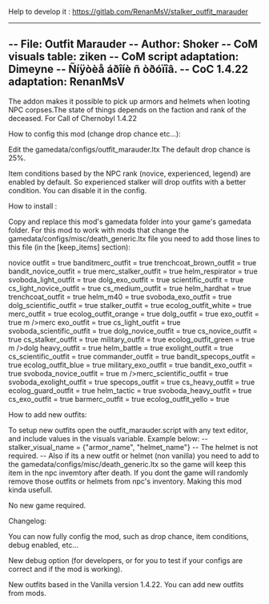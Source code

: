 Help to develop it : https://gitlab.com/RenanMsV/stalker_outfit_marauder

----------------------
-- File: Outfit Marauder
-- Author: Shoker
-- CoM visuals table: ziken
-- CoM script adaptation: Dimeyne
-- Ñíÿòèå áðîíè ñ òðóïîâ.
-- CoC 1.4.22 adaptation: RenanMsV
----------------------

The addon makes it possible to pick up armors and helmets when looting NPC corpses.The state of things depends on the faction and rank of the deceased.
For Call of Chernobyl 1.4.22

How to config this mod (change drop chance etc...):

Edit the gamedata/configs/outfit_marauder.ltx
The default drop chance is 25%.

Item conditions based by the NPC rank (novice, experienced, legend) are enabled by default. So experienced stalker will drop outfits with a better condition. You can disable it in the config.

How to install :

Copy and replace this mod's gamedata folder into your game's gamedata folder.
For this mod to work with mods that change the gamedata/configs/misc/death_generic.ltx file you need to add those lines to this file (in the [keep_items] section):

novice outfit = true
banditmerc_outfit = true
trenchcoat_brown_outfit = true
bandit_novice_outfit = true
merc_stalker_outfit = true
helm_respirator = true
svoboda_light_outfit = true
dolg_exo_outfit = true
scientific_outfit = true
cs_light_novice_outfit = true
cs_medium_outfit = true
helm_hardhat = true
trenchcoat_outfit = true
helm_m40 = true
svoboda_exo_outfit = true
dolg_scientific_outfit = true
stalker_outfit = true
ecolog_outfit_white = true
merc_outfit = true
ecolog_outfit_orange = true
dolg_outfit = true
exo_outfit = true
m />merc exo_outfit = true
cs_light_outfit = true
svoboda_scientific_outfit = true
dolg_novice_outfit = true
cs_novice_outfit = true
cs_stalker_outfit = true
military_outfit = true
ecolog_outfit_green = true
m />dolg heavy_outfit = true
helm_battle = true
exolight_outfit = true
cs_scientific_outfit = true
commander_outfit = true
bandit_specops_outfit = true
ecolog_outfit_blue = true
military_exo_outfit = true
bandit_exo_outfit = true
svoboda_novice_outfit = true
m />merc_scientific_outfit = true
svoboda_exolight_outfit = true
specops_outfit = true
cs_heavy_outfit = true
ecolog_guard_outfit = true
helm_tactic = true
svoboda_heavy_outfit = true
cs_exo_outfit = true
barmerc_outfit = true
ecolog_outfit_yello = true

How to add new outfits:

To setup new outfits open the outfit_marauder.script with any text editor, and include values in the visuals variable. Example below:
-- stalker_visual_name = {"armor_name", "helmet_name"}
-- The helmet is not required.
-- Also if its a new outfit or helmet (non vanilla) you need to add to the gamedata/configs/misc/death_generic.ltx so the game will keep this item in the npc invemtory after death. If you dont the game will randomly remove those outfits or helmets from npc's inventory. Making this mod kinda usefull.

No new game required.

Changelog:

You can now fully config the mod, such as drop chance, item conditions, debug enabled, etc...

New debug option (for developers, or for you to test if your configs are correct and if the mod is working).

New outfits based in the Vanilla version 1.4.22. You can add new outfits from mods.